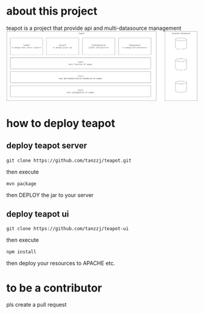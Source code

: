 # about this project
teapot is a project that provide api and multi-datasource management
![framework](teapot-framework.png)

# how to deploy teapot
## deploy teapot server
```
git clone https://github.com/tanzzj/teapot.git
```

then execute 
```
mvn package
```
then DEPLOY the jar to your server

## deploy teapot ui
```
git clone https://github.com/tanzzj/teapot-ui
```
then execute
```
npm install
```
then deploy your resources to APACHE etc.

# to be a contributor 
pls create a pull request